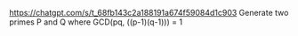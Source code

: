 https://chatgpt.com/s/t_68fb143c2a188191a674f59084d1c903
Generate two primes P and Q where
GCD(pq, ((p-1)(q-1))) = 1

